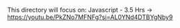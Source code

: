 This directory will focus on:
Javascript - 3.5 Hrs -> https://youtu.be/PkZNo7MFNFg?si=AL0YNd4DTBYgNby9